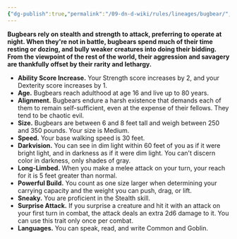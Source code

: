 ```yaml
---
{"dg-publish":true,"permalink":"/09-dn-d-wiki/rules/lineages/bugbear/","tags":["race"]}
---
```



**Bugbears rely on stealth and strength to attack, preferring to operate at night. When they're not in battle, bugbears spend much of their time resting or dozing, and bully weaker creatures into doing their bidding. From the viewpoint of the rest of the world, their aggression and savagery are thankfully offset by their rarity and lethargy.**

- **Ability Score Increase.** Your Strength score increases by 2, and your Dexterity score increases by 1.
- **Age.** Bugbears reach adulthood at age 16 and live up to 80 years.
- **Alignment.** Bugbears endure a harsh existence that demands each of them to remain self-sufficient, even at the expense of their fellows. They tend to be chaotic evil.
- **Size.** Bugbears are between 6 and 8 feet tall and weigh between 250 and 350 pounds. Your size is Medium.
- **Speed.** Your base walking speed is 30 feet.
- **Darkvision.** You can see in dim light within 60 feet of you as if it were bright light, and in darkness as if it were dim light. You can't discern color in darkness, only shades of gray.
- **Long-Limbed.** When you make a melee attack on your turn, your reach for it is 5 feet greater than normal.
- **Powerful Build.** You count as one size larger when determining your carrying capacity and the weight you can push, drag, or lift.
- **Sneaky.** You are proficient in the Stealth skill.
- **Surprise Attack.** If you surprise a creature and hit it with an attack on your first turn in combat, the attack deals an extra 2d6 damage to it. You can use this trait only once per combat.
- **Languages.** You can speak, read, and write Common and Goblin.